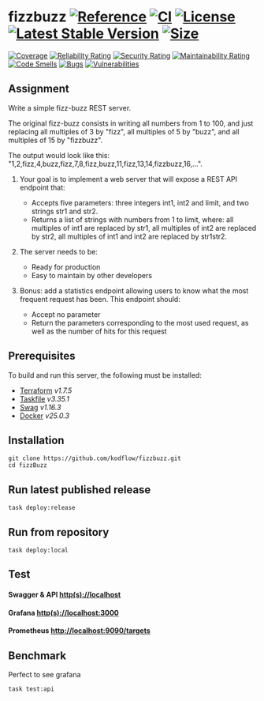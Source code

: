 # fizzbuzz [![Reference](https://pkg.go.dev/badge/github.com/kodflow/fizzbuzz.svg)](https://pkg.go.dev/github.com/kodflow/fizzbuzz) [![CI](https://img.shields.io/github/actions/workflow/status/kodflow/fizzbuzz/ci.yml?label=CI)](https://github.com/kodflow/fizzbuzz/actions/workflows/ci.yml) [![License](https://img.shields.io/github/license/kodflow/fizzbuzz?label=&cacheSeconds=1&color=blue)](https://github.com/kodflow/fizzbuzz/blob/main/LICENSE) [![Latest Stable Version](https://img.shields.io/github/v/tag/kodflow/fizzbuzz?label=&cacheSeconds=1&color=blue)](https://github.com/kodflow/fizzbuzz/releases/latest) [![Size](https://img.shields.io/docker/image-size/kodmain/fizzbuzz?label=&cacheSeconds=1&color=blue)](https://github.com/kodflow/fizzbuzz/pkgs/container/fizzbuzz)

[![Coverage](https://sonarcloud.io/api/project_badges/measure?project=kodflow_fizzbuzz&metric=coverage)](https://sonarcloud.io/project/activity?id=kodflow_fizzbuzz&graph=custom&custom_metrics=coverage)
[![Reliability Rating](https://sonarcloud.io/api/project_badges/measure?project=kodflow_fizzbuzz&metric=reliability_rating)](https://sonarcloud.io/project/issues?impactSoftwareQualities=RELIABILITY&resolved=false&id=kodflow_fizzbuzz)
[![Security Rating](https://sonarcloud.io/api/project_badges/measure?project=kodflow_fizzbuzz&metric=security_rating)](https://sonarcloud.io/project/issues?impactSoftwareQualities=SECURITY&resolved=false&id=kodflow_fizzbuzz)
[![Maintainability Rating](https://sonarcloud.io/api/project_badges/measure?project=kodflow_fizzbuzz&metric=sqale_rating)](https://sonarcloud.io/project/issues?impactSoftwareQualities=MAINTAINABILITY&resolved=false&id=kodflow_fizzbuzz)
[![Code Smells](https://sonarcloud.io/api/project_badges/measure?project=kodflow_fizzbuzz&metric=code_smells)](https://sonarcloud.io/project/issues?resolved=false&types=CODE_SMELL&id=kodflow_fizzbuzz)
[![Bugs](https://sonarcloud.io/api/project_badges/measure?project=kodflow_fizzbuzz&metric=bugs)](https://sonarcloud.io/project/issues?resolved=false&types=BUG&id=kodflow_fizzbuzz)
[![Vulnerabilities](https://sonarcloud.io/api/project_badges/measure?project=kodflow_fizzbuzz&metric=vulnerabilities)](https://sonarcloud.io/project/issues?resolved=false&types=VULNERABILITY&id=kodflow_fizzbuzz)

## Assignment
Write a simple fizz-buzz REST server.

The original fizz-buzz consists in writing all numbers from 1 to 100, and just replacing all multiples of 3 by "fizz", all multiples of 5 by "buzz", and all multiples of 15 by "fizzbuzz".

The output would look like this: "1,2,fizz,4,buzz,fizz,7,8,fizz,buzz,11,fizz,13,14,fizzbuzz,16,...".

1. Your goal is to implement a web server that will expose a REST API endpoint that:
    - ⁠Accepts five parameters: three integers int1, int2 and limit, and two strings str1 and str2.
    - ⁠Returns a list of strings with numbers from 1 to limit, where: all multiples of int1 are replaced by str1, all multiples of int2 are replaced by str2, all multiples of int1 and int2 are replaced by str1str2.

2. The server needs to be:
    - ⁠Ready for production
    - ⁠Easy to maintain by other developers

3. Bonus: add a statistics endpoint allowing users to know what the most frequent request has been. This endpoint should:
    - ⁠Accept no parameter
    - ⁠Return the parameters corresponding to the most used request, as well as the number of hits for this request

## Prerequisites
To build and run this server, the following must be installed:
 - [Terraform](https://developer.hashicorp.com/terraform/install) *v1.7.5*
 - [Taskfile](https://taskfile.dev/installation/) *v3.35.1*
 - [Swag](https://github.com/swaggo/swag#getting-started) *v1.16.3*
 - [Docker](https://docs.docker.com/desktop/) *v25.0.3*

## Installation

````
git clone https://github.com/kodflow/fizzbuzz.git
cd fizzBuzz
````

## Run latest published release
````
task deploy:release
````

## Run from repository
````
task deploy:local
````

## Test
#### Swagger & API [http(s)://localhost](http(s)://localhost)
#### Grafana [http(s)://localhost:3000](http(s)://localhost:3000)
#### Prometheus [http://localhost:9090/targets](http://localhost:9090/targets)



## Benchmark
Perfect to see grafana
````
task test:api
````

